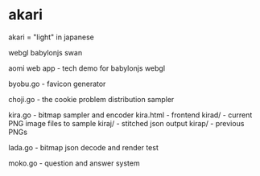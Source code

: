 # akari

akari = "light" in japanese

webgl babylonjs swan

aomi web app - tech demo for babylonjs webgl

byobu.go - favicon generator

choji.go - the cookie problem
distribution sampler

kira.go - bitmap sampler and encoder
kira.html - frontend
kirad/ - current PNG image files to sample
kiraj/ - stitched json output
kirap/ - previous PNGs

lada.go - bitmap json decode and render test

moko.go - question and answer system


